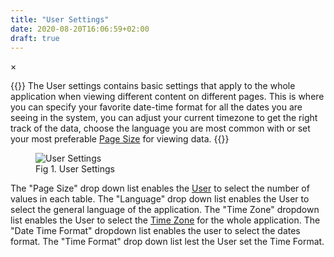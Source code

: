 ```yaml
---
title: "User Settings"
date: 2020-08-20T16:06:59+02:00
draft: true
---
```


<!-- The Modal -->
<div id="myModal" class="modal">
  <span class="close">&times;</span>
  <img class="modal-content" id="img01">
  <div id="caption"></div>
</div>

{{<lead>}}
The User settings contains basic settings that apply to the whole application when viewing different content on different pages. This is where you can specify your favorite date-time format for all the dates you are seeing in the system, you can adjust your current timezone to get the right track of the data, choose the language you are most common with or set your most preferable [Page Size](/glossary#page-size) for viewing data.
{{</lead>}}

<figure class="image_container">
    <img class="center_image myImg" onClick="reply_click(this)"  id="user_settings" src="/user_settings.png" alt="User Settings">
    <figcaption >Fig 1. User Settings</figcaption>
</figure>

The "Page Size" drop down list enables the [User](/glossary#user) to select the number of values in each table. The "Language" drop down list enables the User to select the general language of the application. The "Time Zone" dropdown list enables the User to select the [Time Zone](/glossary#time-zone) for the whole application. The "Date Time Format" dropdown list enables the user to select the dates format. The "Time Format" drop down list lest the User set the Time Format.

<script>
// Get the modal
var modal = document.getElementById("myModal");

var modalImg = document.getElementById("img01");
var captionText = document.getElementById("caption");
function reply_click(img)
{
    modal.style.display = "block";
    modalImg.src = img.src;
    captionText.innerHTML = img.alt;
}

modal.onclick = function() { 
  modal.style.display = "none";
}

document.addEventListener('keyup', function(e) {
    if (e.keyCode == 27) {
        modal.style.display = "none";
    }
});
</script>